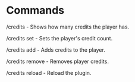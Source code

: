 # Commands

/credits - Shows how many credits the player has.&#x20;

/credits set - Sets the player's credit count.&#x20;

/credits add - Adds credits to the player.&#x20;

/credits remove - Removes player credits.&#x20;

/credits reload - Reload the plugin.
